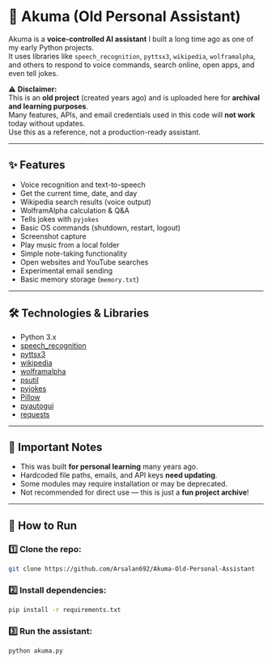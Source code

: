 # 🤖 Akuma (Old Personal Assistant)

Akuma is a **voice-controlled AI assistant** I built a long time ago as one of my early Python projects.  
It uses libraries like `speech_recognition`, `pyttsx3`, `wikipedia`, `wolframalpha`, and others to respond to voice commands, search online, open apps, and even tell jokes.  

⚠️ **Disclaimer:**  
This is an **old project** (created years ago) and is uploaded here for **archival and learning purposes**.  
Many features, APIs, and email credentials used in this code will **not work** today without updates.  
Use this as a reference, not a production-ready assistant.

---

## ✨ Features
- Voice recognition and text-to-speech
- Get the current time, date, and day
- Wikipedia search results (voice output)
- WolframAlpha calculation & Q&A
- Tells jokes with `pyjokes`
- Basic OS commands (shutdown, restart, logout)
- Screenshot capture
- Play music from a local folder
- Simple note-taking functionality
- Open websites and YouTube searches
- Experimental email sending
- Basic memory storage (`memory.txt`)

---

## 🛠️ Technologies & Libraries
- Python 3.x
- [speech_recognition](https://pypi.org/project/SpeechRecognition/)
- [pyttsx3](https://pypi.org/project/pyttsx3/)
- [wikipedia](https://pypi.org/project/wikipedia/)
- [wolframalpha](https://pypi.org/project/wolframalpha/)
- [psutil](https://pypi.org/project/psutil/)
- [pyjokes](https://pypi.org/project/pyjokes/)
- [Pillow](https://pypi.org/project/Pillow/)
- [pyautogui](https://pypi.org/project/pyautogui/)
- [requests](https://pypi.org/project/requests/)

---

## 🚨 Important Notes
- This was built **for personal learning** many years ago.
- Hardcoded file paths, emails, and API keys **need updating**.
- Some modules may require installation or may be deprecated.
- Not recommended for direct use — this is just a **fun project archive**!

---

## 📂 How to Run
### 1️⃣ Clone the repo:
   ```bash
   git clone https://github.com/Arsalan692/Akuma-Old-Personal-Assistant
  ```

### 2️⃣ Install dependencies:
  ```bash
  pip install -r requirements.txt
  ```
### 3️⃣ Run the assistant:
```bash
python akuma.py
```



